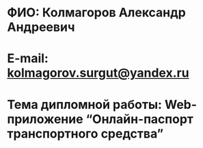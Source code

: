 # ФИО: Колмагоров Александр Андреевич
# E-mail: kolmagorov.surgut@yandex.ru
# Тема дипломной работы: Web-приложение “Онлайн-паспорт транспортного средства”
